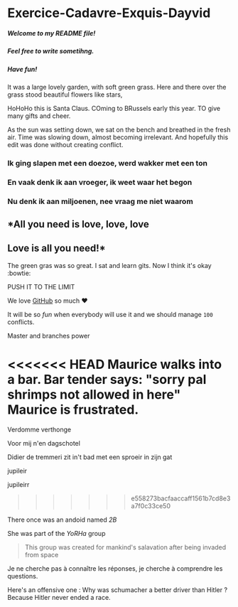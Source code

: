 ﻿# Exercice-Cadavre-Exquis-Dayvid

##### Welcome to my README file!
##### Feel free to write sometihng.
##### Have fun!

It was a large lovely garden,
with soft green grass.
 Here and there over the grass stood beautiful flowers like stars,


HoHoHo this is Santa Claus. COming to BRussels early this year. TO give many gifts and cheer.

As the sun was setting down, we sat on the bench and breathed in the fresh air.
Time was slowing down, almost becoming irrelevant.
And hopefully this edit was done without creating conflict.

### Ik ging slapen met een doezoe, werd wakker met een ton
### En vaak denk ik aan vroeger, ik weet waar het begon
### Nu denk ik aan miljoenen, nee vraag me niet waarom

## *All you need is love, love, love
## Love is all you need!*


The green gras was so great.
I sat and learn gits.
Now I think it's okay :bowtie:


PUSH IT TO THE LIMIT


We love [GitHub](https://github.com) so much :heart:

It will be so *fun* when everybody will use it and we should manage `100` conflicts.

Master and branches power


<<<<<<< HEAD
Maurice walks into a bar.
Bar tender says: "sorry pal shrimps not allowed in here"
Maurice is frustrated.
=======
Verdomme verthonge

Voor mij n'en dagschotel

Didier de tremmeri zit in't bad met een sproeir in zijn gat

jupileir

jupileirr
>>>>>>> e558273bacfaaccaff1561b7cd8e3a7f0c33ce50

There once was an andoid named _2B_

She was part of the *YoRHa* group
> This group was created for mankind's salavation after being invaded from space


Je ne cherche pas à connaître les réponses, je cherche à comprendre les questions. 
 
 
  Here's an offensive one : 
 Why was schumacher a better driver than Hitler ? 
 Because Hitler never ended a race.
